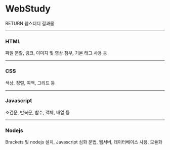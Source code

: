 # WebStudy  
RETURN 웹스터디 결과물   

--------------------

### HTML   
파일 분할, 링크, 이미지 및 영상 첨부, 기본 태그 사용 등   

----------------------
### CSS     
색상, 정렬, 여백, 그리드 등   

----------------------
### Javascript  
조건문, 반복문, 함수, 객체, 배열 등   

----------------------
### Nodejs   
Brackets 및 nodejs 설치, Javascript 심화 문법, 웹서버, 데이터베이스 사용, 모듈화 

